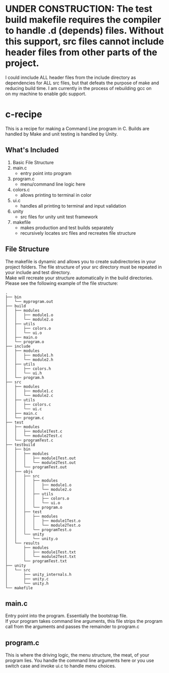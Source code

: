 # UNDER CONSTRUCTION: The test build makefile requires the compiler to handle .d (depends) files.  Without this support, src files cannot include header files from other parts of the project.  
I could innclude ALL header files from the include directory as dependencies for ALL src files, but that defeats the purpose of make and reducing build time.  I am currently in the process of rebuilding gcc on  
on my machine to enable gdc support.
# c-recipe
This is a recipe for making a Command Line program in C.  Builds are handled by Make and unit testing is handled by Unity.

## What's Included  
1. Basic File Structure
2. main.c
   * entry point into program
3. program.c
   * menu/command line logic here
4. colors.c
   * allows printing to terminal in color
5. ui.c
   * handles all printing to terminal and input validation
4. unity
   * src files for unity unit test framework
5. makefile
   * makes production and test builds separately
   * recursively locates src files and recreates file structure

## File Structure
The makefile is dynamic and allows you to create subdirectories in your project folders.  The file structure of your src directory must be repeated in your include and test directory.  
Make will recreate your structure automatically in the build directories.  
Please see the following example of the file structure:  
```
.
├── bin
│   └── myprogram.out
├── build
│   ├── modules
│   │   ├── module1.o
│   │   └── module2.o
│   ├── utils
│   │   ├── colors.o
│   │   └── ui.o
│   ├── main.o
│   └── program.o
├── include
│   ├── modules
│   │   ├── module1.h
│   │   └── module2.h 
│   ├── utils
│   │   ├── colors.h
│   │   └── ui.h
│   └── program.h
├── src
│   ├── modules
│   │   ├── module1.c
│   │   └── module2.c
│   ├── utils
│   │   ├── colors.c
│   │   └── ui.c
│   ├── main.c
│   └── program.c
├── test
│   ├── modules
│   │   ├── module1Test.c
│   │   └── module2Test.c
│   └── programTest.c
├── testbuild
│   ├── bin
│   │   ├── modules
│   │   │   ├── module1Test.out
│   │   │   └── module2Test.out
│   │   └── programTest.out
│   ├── objs
│   │   ├── src
│   │   │   ├── modules
│   │   │   │   ├── module1.o
│   │   │   │   └── module2.o
│   │   │   ├── utils
│   │   │   │   ├── colors.o
│   │   │   │   └── ui.o
│   │   │   └── program.o
│   │   ├── test
│   │   │   ├── modules
│   │   │   │   ├── module1Test.o
│   │   │   │   └── module2Test.o
│   │   │   └── programTest.o
│   │   └── unity
│   │       └── unity.o
│   └── results
│       ├── modules
│       │   ├── module1Test.txt
│       │   └── module2Test.txt
│       └── programTest.txt
├── unity
│   └── src
│       ├── unity_internals.h
│       ├── unity.c
│       └── unity.h
└── makefile

```

## main.c
Entry point into the program.  Essentially the bootstrap file.  
If your program takes command line arguments, this file strips the program call from the arguments and passes the remainder to program.c

## program.c
This is where the driving logic, the menu structure, the meat, of your program lies.  You handle the command line arguments here or you use switch case and invoke ui.c to handle menu choices.
